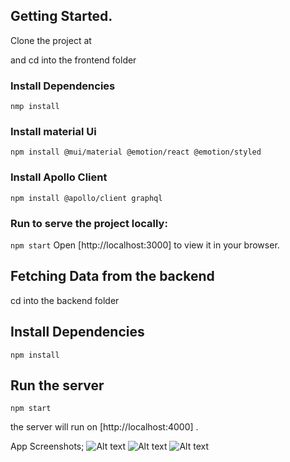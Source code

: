 ## Getting Started.

Clone the project at

and cd into the frontend folder

### Install Dependencies

`nmp install`

### Install material Ui

`npm install @mui/material @emotion/react @emotion/styled`

### Install Apollo Client

`npm install @apollo/client graphql`

### Run to serve the project locally:

`npm start`
Open [http://localhost:3000] to view it in your browser.

## Fetching Data from the backend

cd into the backend folder

## Install Dependencies

`npm install`

## Run the server

`npm start`

the server will run on [http://localhost:4000] .

App Screenshots;
![Alt text](../fullstack-take-home-test/frontend/public/assets/image11.png)
![Alt text](../fullstack-take-home-test/frontend/public/assets/image12.png)
![Alt text](../fullstack-take-home-test/frontend/public/assets/image13.png)
